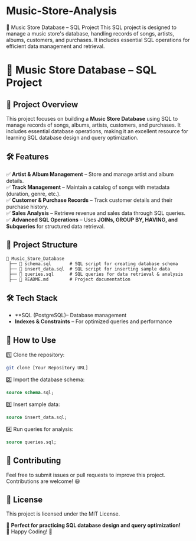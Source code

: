 # Music-Store-Analysis
🎵 Music Store Database – SQL Project This SQL project is designed to manage a music store's database, handling records of songs, artists, albums, customers, and purchases. It includes essential SQL operations for efficient data management and retrieval.


# 🎵 Music Store Database – SQL Project

## 📌 Project Overview
This project focuses on building a **Music Store Database** using SQL to manage records of songs, albums, artists, customers, and purchases. It includes essential database operations, making it an excellent resource for learning SQL database design and query optimization.

## 🛠 Features
✅ **Artist & Album Management** – Store and manage artist and album details.  
✅ **Track Management** – Maintain a catalog of songs with metadata (duration, genre, etc.).  
✅ **Customer & Purchase Records** – Track customer details and their purchase history.  
✅ **Sales Analysis** – Retrieve revenue and sales data through SQL queries.  
✅ **Advanced SQL Operations** – Uses **JOINs, GROUP BY, HAVING, and Subqueries** for structured data retrieval.  

## 📂 Project Structure
```
📁 Music_Store_Database
 ├── 📜 schema.sql       # SQL script for creating database schema
 ├── 📜 insert_data.sql  # SQL script for inserting sample data
 ├── 📜 queries.sql      # SQL queries for data retrieval & analysis
 ├── 📜 README.md        # Project documentation
```

## 🛠 Tech Stack
- **SQL (PostgreSQL)– Database management
- **Indexes & Constraints** – For optimized queries and performance

## 🚀 How to Use
1️⃣ Clone the repository:  
   ```sh
   git clone [Your Repository URL]
   ```
2️⃣ Import the database schema:  
   ```sql
   source schema.sql;
   ```
3️⃣ Insert sample data:  
   ```sql
   source insert_data.sql;
   ```
4️⃣ Run queries for analysis:  
   ```sql
   source queries.sql;
   ```

## 🔗 Contributing
Feel free to submit issues or pull requests to improve this project. Contributions are welcome! 😃

## 📜 License
This project is licensed under the MIT License.

📌 **Perfect for practicing SQL database design and query optimization!**  
🎵 Happy Coding! 🚀

